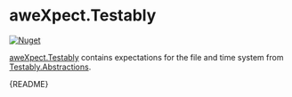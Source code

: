 ﻿# aweXpect.Testably

[![Nuget](https://img.shields.io/nuget/v/aweXpect.Testably)](https://www.nuget.org/packages/aweXpect.Testably)

[aweXpect.Testably](https://github.com/aweXpect/aweXpect.Testably) contains expectations for the file and time system from [Testably.Abstractions](https://github.com/Testably/Testably.Abstractions).

{README}
